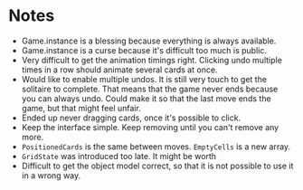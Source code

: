 # Notes

- Game.instance is a blessing because everything is always available.
- Game.instance is a curse because it's difficult too much is public.
- Very difficult to get the animation timings right. Clicking undo multiple times in a row should animate several cards at once.
- Would like to enable multiple undos. It is still very touch to get the solitaire to complete. That means that the game never ends because you can always undo. Could make it so that the last move ends the game, but that might feel unfair.
- Ended up never dragging cards, once it's possible to click.
- Keep the interface simple. Keep removing until you can't remove any more.
- `PositionedCards` is the same between moves. `EmptyCells` is a new array.
- `GridState` was introduced too late. It might be worth
- Difficult to get the object model correct, so that it is not possible to use it in a wrong way.